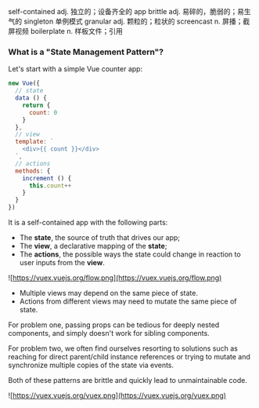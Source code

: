 self-contained adj. 独立的；设备齐全的 app
brittle adj. 易碎的，脆弱的；易生气的
singleton 单例模式
granular adj. 颗粒的；粒状的
screencast n. 屏播；截屏视频
boilerplate n. 样板文件；引用

### What is a "State Management Pattern"?
Let's start with a simple Vue counter app:
```js
new Vue({
  // state
  data () {
    return {
      count: 0
    }
  },
  // view
  template: `
    <div>{{ count }}</div>
  `,
  // actions
  methods: {
    increment () {
      this.count++
    }
  }
})
```

It is a self-contained app with the following parts:

- The **state**, the source of truth that drives our app;
- The **view**, a declarative mapping of the **state**;
- The **actions**, the possible ways the state could change in reaction to user inputs from the **view**.

![https://vuex.vuejs.org/flow.png](https://vuex.vuejs.org/flow.png)


- Multiple views may depend on the same piece of state.
- Actions from different views may need to mutate the same piece of state.

For problem one, passing props can be tedious for deeply nested components, and simply doesn't work for sibling components. 

For problem two, we often find ourselves resorting to solutions such as reaching for direct parent/child instance references or trying to mutate and synchronize multiple copies of the state via events. 

Both of these patterns are brittle and quickly lead to unmaintainable code.


![https://vuex.vuejs.org/vuex.png](https://vuex.vuejs.org/vuex.png)
